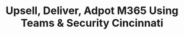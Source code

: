 ---
state: MN
region: Central
title: Upsell, Deliver, Adpot M365 Using Teams & Security Cincinnati
event_url: https://aka.ms/M365PartnerEvent
start_date: 2020-04-28
cost: Free
topics: [ Teams, Security, M365 ]
---